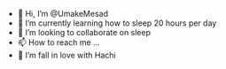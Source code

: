 - 👋 Hi, I’m @UmakeMesad
- 🌱 I’m currently learning how to sleep 20 hours per day
- 💞️ I’m looking to collaborate on sleep
- 📫 How to reach me ...
- 💞️ I’m fall in love with Hachi

<!---
UmakeMesad/UmakeMesad is a ✨ special ✨ repository because its `README.md` (this file) appears on your GitHub profile.
You can click the Preview link to take a look at your changes.
--->
